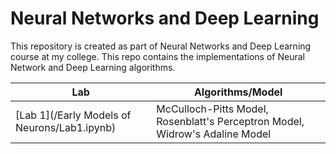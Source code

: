 # Neural Networks and Deep Learning

This repository is created as part of Neural Networks and Deep Learning course at my college. This repo contains the implementations of Neural Network and Deep Learning algorithms. <br />

| **Lab** | **Algorithms/Model** |
| --- | --- |
| [Lab 1](/Early Models of Neurons/Lab1.ipynb) | McCulloch-Pitts Model, Rosenblatt's Perceptron Model, Widrow's Adaline Model |
